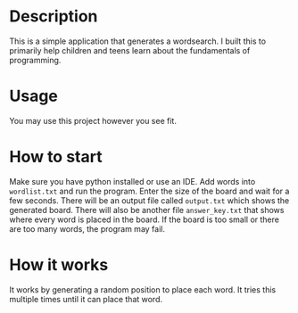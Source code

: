# Description
This is a simple application that generates a wordsearch. I built this to primarily help children and teens learn about the fundamentals of programming.

# Usage
You may use this project however you see fit.

# How to start
Make sure you have python installed or use an IDE. Add words into `wordlist.txt` and run the program. Enter the size of the board and wait for a few seconds. There will be an output file called `output.txt` which shows the generated board. There will also be another file `answer_key.txt` that shows where every word is placed in the board. If the board is too small or there are too many words, the program may fail.

# How it works
It works by generating a random position to place each word. It tries this multiple times until it can place that word.